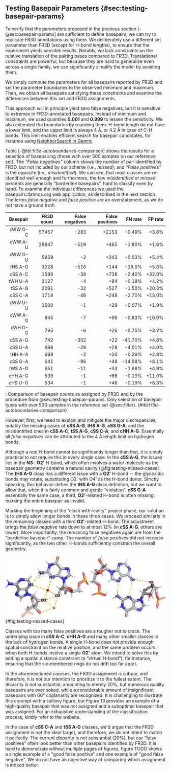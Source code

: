 ## Testing Basepair Parameters {#sec:testing-basepair-params}

To verify that the parameters proposed in the previous section [-@sec:basepair-params] are sufficient to define basepairs, we can try to replicate FR3D annotations using them.
We deliberately use a different set parameter than FR3D (except for H-bond lengths), to ensure that the experiment yields sensible results.
Notably, we lack constraints on the relative translation of the pairing bases compared to FR3D.
Translational constraints are powerful, but because they are hard to generalize even across a single family, we can significantly simplify the model by avoiding them.

We simply compute the parameters for all basepairs reported by FR3D and set the parameter boundaries to the observed minimum and maximum.
Then, we obtain all basepairs satisfying these constraints and examine the differences between this set and FR3D assignments.

This approach will in principle yield zero false negatives, but it is sensitive to extremes in FR3D-annotated basepairs.
Instead of minimum and maximum, we used quantiles **0.001** and **0.999** to lessen the sensitivity.
We also extended the boundaries by rounding them.
H-bond length do not have a lower limit, and the upper limit is always 4 Å, or 4.2 Å in case of C-H bonds.
This limit enables efficient search for basepair candidates, for instance using [NeighborSearch in Gemmi](https://gemmi.readthedocs.io/en/latest/analysis.html).

Table [-@tbl:fr3d-autoboundaries-comparison] shows the results for a selection of basepairing (those with over 500 samples on our reference set).
The _“False negatives”_ column shows the number of pair identified by FR3D, but not included by our scheme (i.e., _missed_); and _“False positives”_ is the opposite (i.e., _misidentified_).
We can see, that most classes are re-identified well enough and furthermore, the few _misidentified_ or _missed_ percents are generally “borderline basepairs”, hard to classify even by hand.
To examine the individual differences we used the basepairs.datmos.org web application, as described in the next section.
The terms _false negative_ and _false positive_ are an overstatement, as we do not have a ground truth.

<!--
family	bases	count_all	count_baseline	count_target	count_dropped	count_added	family_id	diff	diff_percent_p	diff_percent_n
cww	G-C	59610	57457	59327	283	2153	1	-283 +2153	-0.49%	+3.6%
cww	A-U	29412	28947	28893	519	465	1	-519 +465	-1.8%	+1.6%
cww	G-U	6302	5959	6300	2	343	1	-2 +343	-0.034%	+5.4%
ths	A-G	3372	3228	2856	516	144	10	-516 +144	-16.0%	+5.0%
css	A-C	2324	1586	2286	38	738	11	-38 +738	-2.4%	+32.0%
twh	U-A	2221	2127	2217	4	94	4	-4 +94	-0.19%	+4.2%
tss	A-G	2091	2091	2586	53	527	12	-32 +527	-1.5%	+20.3%
css	C-A	1966	1718	1920	46	248	11	-46 +248	-2.7%	+13.0%
cww	U-U	1529	1500	1528	1	29	1	-1 +29	-0.067%	+1.9%
cww	A-G	941	845	934	7	96	1	-7 +96	-0.83%	+10.0%
cwh	G-G	821	795	815	6	26	3	-6 +26	-0.75%	+3.2%
css	A-G	764	742	462	302	22	11	-302 +22	-41.0%	+4.8%
css	U-A	726	698	698	28	28	11	-28 +28	-4.0%	+4.0%
thh	A-A	709	689	707	2	20	8	-2 +20	-0.29%	+2.8%
css	G-A	689	641	593	96	48	11	-96 +48	-15.0%	+8.1%
tws	A-G	684	651	673	11	33	6	-11 +33	-1.7%	+4.9%
chh	A-G	605	539	604	1	66	7	-1 +66	-0.19%	+11.0%
chs	U-G	582	534	581	1	48	9	-1 +48	-0.19%	+8.3%
-->
|Basepair | FR3D count | False negatives | False positives | FN rate | FP rate |
|-------:|---------:|--------:|--------:|------:|------:|
| cWW G-C | 57457 | -283 | +2153 | -0.49%  | +3.6%  |
| cWW A-U | 28947 | -519 | +465  | -1.80%  | +1.6%  |
| cWW G-U | 5959  | -2   | +343  | -0.03%  | +5.4%  |
| tHS A-G | 3228  | -516 | +144  | -16.0%  | +5.0%  |
| cSS A-C | 1586  | -38  | +738  | -2.40%  | +32.0% |
| tWH U-A | 2127  | -4   | +94   | -0.19%  | +4.2%  |
| tSS A-G | 2091  | -32  | +527  | -1.50%  | +20.3% |
| cSS C-A | 1718  | -46  | +248  | -2.70%  | +13.0% |
| cWW U-U | 1500  | -1   | +29   | -0.07%  | +1.9%  |
| cWW A-G | 845   | -7   | +96   | -0.83%  | +10.0% |
| cWH G-G | 795   | -6   | +26   | -0.75%  | +3.2%  |
| cSS A-G | 742   | -302 | +22   | -41.70% | +4.8%  |
| cSS U-A | 698   | -28  | +28   | -4.01%  | +4.0%  |
| tHH A-A | 689   | -2   | +20   | -0.29%  | +2.8%  |
| cSS G-A | 641   | -96  | +48   | -14.98% | +8.1%  |
| tWS A-G | 651   | -11  | +33   | -1.68%  | +4.9%  |
| cHH A-G | 539   | -1   | +66   | -0.19%  | +11.0% |
| cHS U-G | 534   | -1   | +48   | -0.19%  | +8.3%  |

: Comparison of basepair counts as assigned by FR3D and by the procedure from @sec:testing-basepair-params. Only selection of basepair types with over 500 samples in the reference set (@sec:filter). {#tbl:fr3d-autoboundaries-comparison}

However, first, we need to explain and mitigate the major discrepancies, notably the missing cases of **cSS A-G**, **tHS A-G**, **cSS G-A**, and the misidentified ones in **cSS A-C**, **tSS A-G**, **cSS C-A**, and **cHH A-G**.<!-- maybe also cWW A-G -->
Essentially all _false negatives_ can be attributed to the 4 Å length limit on hydrogen bonds.
<!-- cite https://biomodel.uah.es/en/water/hbonds.htm? -->
Although a _real_ H-bond cannot be significantly longer than that, it is simply practical to not require this in every single case.
In the **cSS A-G**, the issues lies in the **N3**···**O2'** H-bond, which often involves a water molecule as the basepair geometry contains a natural cavity (@fig:testing-missed-cases).
The **tHS A-G** class has a different issue with a **O2'** H-bond -- the glycosidic bonds may rotate, substituting O2' with O4' as the H-bond donor.
Strictly speaking, this behavior defies the **tHS A-G** class definition, but we want to allow that, when it is fairly common and gentle “violation”.
**cSS G-A** essentially the same case, a third, **O2'**-related H-bond is often missing, marking the entire basepair as invalid.

Marking the beginning of the “clash with reality” project phase, our solution is to simply allow longer bonds in these three cases.
We proceed similarly in the remaining classes with a third **O2'**-related H-bond.
The adjustment brings the _false negative_ rate down to at most 12% (in **cSS A-G**, others are lower).
More importantly, the remaining false negatives again are from the “borderline basepair” camp.
The number of _false positives_ did not increase significantly, as the two other H-bonds sufficiently constrain the overall geometry.

![**cSS A-G** (left, 3cpw 0-1259:0-1074) and **tHS A-G** (right, 3ccm 0-1606:0-1589) basepairs: In both cases, insisting on presence of the **O2'** related H-bond is too limiting. We thus lift the length limit on few specific ](../img/testing-missed-cases.svg){#fig:testing-missed-cases}

Classes with too many false positives are a tougher nut to crack.
The underlying issue in **cSS A-C**, **cHH A-G** and many other smaller classes is the lack of hydrogen bonds.
A single H-bond does not provide enough spatial constraint on the relative position, and the same problem occurs when both H-bonds involve a single **O2'** atom.
We intend to solve this by adding a spatial distance constraint (a “virtual H-bond”), for instance, ensuring that the six-membered rings do not drift too far apart.

<!-- In these classes, the FR3D assignment is actually pretty poor and we thus don't want to target it 100%. The difference isn't a big deal, just 20%, but many decent basepairs are not identified while a lot of junk with 60° coplanarity passes. It is hard to demonstrate with a single figure, but Figure 13 shows one instance of decent not-assigned and one instance of shitty assigned basepair. Use the website for detailed classification. -->

In the aforementioned courses, the FR3D assignment is subpar, and therefore, it is not our intention to prioritize it to the fullest extent. The disparity is not substantial, amounting to merely 20%, but numerous quality basepairs are overlooked, while a considerable amount of insignificant basepairs with 60° coplanarity are recognized. It is challenging to illustrate this concept with a solitary figure, but Figure 13 provides an example of a high-quality basepair that was not assigned and a suboptimal basepair that was assigned. For an exhaustive understanding of the classification process, kindly refer to the website.

In the case of **cSS C-A** and **tSS A-G** classes, we'd argue that the FR3D assignment is not the ideal target, and therefore, we do not intent to match it perfectly.
The current disparity is not substantial (20%), but our “false positives” often look better than other basepairs identified by FR3D.
It is hard to demonstrate without multiple pages of figures, figure TODO shows a single example of a "good false positive" and one example of "good false negative".
We do not have an objective way of comparing which assignment is indeed better.

<!-- We have done a simple experiment to  — that it is  using them.
In the experiment, we simply try to replicate FR3D annotations by setting the boundaries at the lowest and highest observed value in basepairs reported by FR3D on the reference set.
 -->
